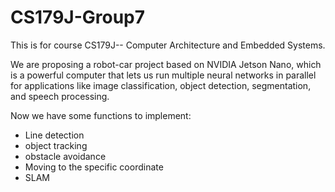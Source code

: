 # CS179J-Group7

This is for course CS179J-- Computer Architecture and Embedded Systems.

We are proposing a robot-car project based on NVIDIA Jetson Nano, which is a powerful computer that lets us run multiple neural networks in parallel for applications like image classification, object detection, segmentation, and speech processing.

Now we have some functions to implement:

- Line detection 
- object tracking
- obstacle avoidance
- Moving to the specific coordinate
- SLAM